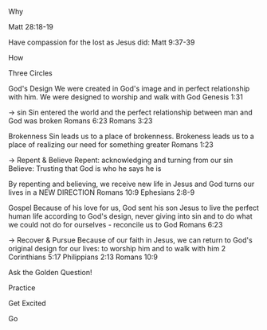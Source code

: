 Why

Matt 28:18-19

Have compassion for the lost as Jesus did:
Matt 9:37-39

How

Three Circles

God's Design
We were created in God's image and in perfect relationship with him. We were designed to worship and walk with God
Genesis 1:31

-> sin
Sin entered the world and the perfect relationship between man and God was broken
Romans 6:23
Romans 3:23

Brokenness
Sin leads us to a place of brokenness. Brokeness leads us to a place of realizing our need for something greater
Romans 1:23

-> Repent & Believe
Repent: acknowledging and turning from our sin
Believe: Trusting that God is who he says he is

By repenting and believing, we receive new life in Jesus and God turns our lives in a NEW DIRECTION
Romans 10:9
Ephesians 2:8-9

Gospel
Because of his love for us, God sent his son Jesus to live the perfect human life according to God's design, never giving into sin and to do what we could not do for ourselves - reconcile us to God
Romans 6:23

-> Recover & Pursue
Because of our faith in Jesus, we can return to God's original design for our lives: to worship him and to walk with him
2 Corinthians 5:17
Philippians 2:13
Romans 10:9

Ask the Golden Question!

Practice

Get Excited

Go